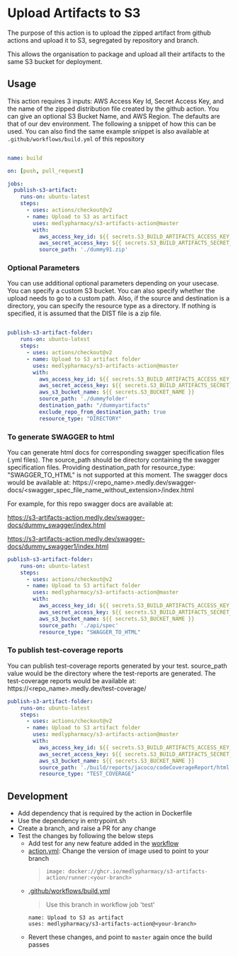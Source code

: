 # Upload Artifacts to S3

The purpose of this action is to upload the zipped artifact from github actions and upload it to S3, segregated by repository and branch. 

This allows the organisation to package and upload all their artifacts to the same S3 bucket for deployment.

## Usage

This action requires 3 inputs: AWS Access Key Id, Secret Access Key, and the name of the zipped distribution file created by the github action.
You can give an optional  S3 Bucket Name, and  AWS Region. The defaults are that of our dev environment.
The following a snippet of how this can be used. You can also find the same example snippet is also available at ```.github/workflows/build.yml``` of this repository

```yaml

name: build

on: [push, pull_request]

jobs:
  publish-s3-artifact:
    runs-on: ubuntu-latest
    steps:
      - uses: actions/checkout@v2
      - name: Upload to S3 as artifact
        uses: medlypharmacy/s3-artifacts-action@master
        with:
          aws_access_key_id: ${{ secrets.S3_BUILD_ARTIFACTS_ACCESS_KEY_ID}}
          aws_secret_access_key: ${{ secrets.S3_BUILD_ARTIFACTS_SECRET_ACCESS_KEY}}
          source_path: './dummy91.zip'
```

### Optional Parameters

You can use additional optional parameters depending on your usecase. You can specify a custom S3 bucket. You can also specify whether the upload needs to go to a custom path. Also, if the source and destination is a directory, you can specify the resource type as a directory. If nothing is specified, it is assumed that the DIST file is a zip file.

```yaml

publish-s3-artifact-folder:
    runs-on: ubuntu-latest
    steps:
      - uses: actions/checkout@v2
      - name: Upload to S3 artifact folder
        uses: medlypharmacy/s3-artifacts-action@master
        with:
          aws_access_key_id: ${{ secrets.S3_BUILD_ARTIFACTS_ACCESS_KEY_ID }}
          aws_secret_access_key: ${{ secrets.S3_BUILD_ARTIFACTS_SECRET_ACCESS_KEY }}
          aws_s3_bucket_name: ${{ secrets.S3_BUCKET_NAME }}
          source_path: './dummyfolder'
          destination_path: "/dummyartifacts"
          exclude_repo_from_destination_path: true
          resource_type: "DIRECTORY"  
```

### To generate SWAGGER to html

You can generate html docs for corresponding swagger specification files (.yml files). The source_path should be directory containing the swagger specification files. Providing destination_path for resource_type: "SWAGGER_TO_HTML" is not supported at this moment. The swagger docs would be available at:
https://<repo_name>.medly.dev/swagger-docs/<swagger_spec_file_name_without_extension>/index.html

For example, for this repo swagger docs are available at:

https://s3-artifacts-action.medly.dev/swagger-docs/dummy_swagger/index.html

https://s3-artifacts-action.medly.dev/swagger-docs/dummy_swagger1/index.html

```yaml
publish-s3-artifact-folder:
    runs-on: ubuntu-latest
    steps:
      - uses: actions/checkout@v2
      - name: Upload to S3 artifact folder
        uses: medlypharmacy/s3-artifacts-action@master
        with:
          aws_access_key_id: ${{ secrets.S3_BUILD_ARTIFACTS_ACCESS_KEY_ID }}
          aws_secret_access_key: ${{ secrets.S3_BUILD_ARTIFACTS_SECRET_ACCESS_KEY }}
          aws_s3_bucket_name: ${{ secrets.S3_BUCKET_NAME }}
          source_path: './api/spec'
          resource_type: "SWAGGER_TO_HTML"
```


### To publish test-coverage reports 

You can publish test-coverage reports generated by your test. source_path value would be the directory where the test-reports are generated. The test-coverage reports would be available at: https://<repo_name>.medly.dev/test-coverage/


```yaml
publish-s3-artifact-folder:
    runs-on: ubuntu-latest
    steps:
      - uses: actions/checkout@v2
      - name: Upload to S3 artifact folder
        uses: medlypharmacy/s3-artifacts-action@master
        with:
          aws_access_key_id: ${{ secrets.S3_BUILD_ARTIFACTS_ACCESS_KEY_ID }}
          aws_secret_access_key: ${{ secrets.S3_BUILD_ARTIFACTS_SECRET_ACCESS_KEY }}
          aws_s3_bucket_name: ${{ secrets.S3_BUCKET_NAME }}
          source_path: './build/reports/jacoco/codeCoverageReport/html'
          resource_type: "TEST_COVERAGE"
```
## Development

- Add dependency that is required by the action in Dockerfile
- Use the dependency in entrypoint.sh
- Create a branch, and raise a PR for any change
- Test the changes by following the below steps
  - Add test for any new feature added in the [workflow](.github/workflows/build.yml)
  - [action.yml](action.yml): Change the version of image used to point to your branch
    > `image: docker://ghcr.io/medlypharmacy/s3-artifacts-action/runner:<your-branch>`
  - [.github/workflows/build.yml](.github/workflows/build.yml)
    > Use this branch in workflow job 'test'
      ```
      name: Upload to S3 as artifact
      uses: medlypharmacy/s3-artifacts-action@<your-branch>
      ```
  - Revert these changes, and point to `master` again once the build passes
